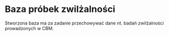 # Baza próbek zwilżalności

Stworzona baza ma za zadanie przechowywać dane nt. badań zwilżalności prowadzonych w CBM.
